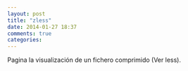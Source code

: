 ```yaml
---
layout: post
title: "zless"
date: 2014-01-27 18:37
comments: true
categories: 
---
```

Pagina la visualización de un fichero comprimido (Ver less).

